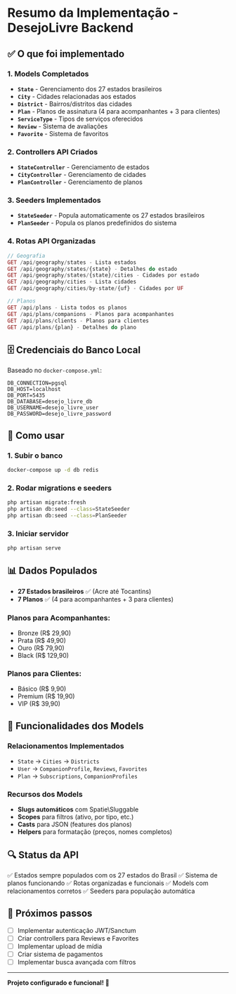 # Resumo da Implementação - DesejoLivre Backend

## ✅ O que foi implementado

### 1. **Models Completados**

- **`State`** - Gerenciamento dos 27 estados brasileiros
- **`City`** - Cidades relacionadas aos estados
- **`District`** - Bairros/distritos das cidades
- **`Plan`** - Planos de assinatura (4 para acompanhantes + 3 para clientes)
- **`ServiceType`** - Tipos de serviços oferecidos
- **`Review`** - Sistema de avaliações
- **`Favorite`** - Sistema de favoritos

### 2. **Controllers API Criados**

- **`StateController`** - Gerenciamento de estados
- **`CityController`** - Gerenciamento de cidades
- **`PlanController`** - Gerenciamento de planos

### 3. **Seeders Implementados**

- **`StateSeeder`** - Popula automaticamente os 27 estados brasileiros
- **`PlanSeeder`** - Popula os planos predefinidos do sistema

### 4. **Rotas API Organizadas**

```php
// Geografia
GET /api/geography/states - Lista estados
GET /api/geography/states/{state} - Detalhes do estado
GET /api/geography/states/{state}/cities - Cidades por estado
GET /api/geography/cities - Lista cidades
GET /api/geography/cities/by-state/{uf} - Cidades por UF

// Planos
GET /api/plans - Lista todos os planos
GET /api/plans/companions - Planos para acompanhantes
GET /api/plans/clients - Planos para clientes
GET /api/plans/{plan} - Detalhes do plano
```

## 🗄️ Credenciais do Banco Local

Baseado no `docker-compose.yml`:

```env
DB_CONNECTION=pgsql
DB_HOST=localhost
DB_PORT=5435
DB_DATABASE=desejo_livre_db
DB_USERNAME=desejo_livre_user
DB_PASSWORD=desejo_livre_password
```

## 🚀 Como usar

### 1. Subir o banco
```bash
docker-compose up -d db redis
```

### 2. Rodar migrations e seeders
```bash
php artisan migrate:fresh
php artisan db:seed --class=StateSeeder
php artisan db:seed --class=PlanSeeder
```

### 3. Iniciar servidor
```bash
php artisan serve
```

## 📊 Dados Populados

- **27 Estados brasileiros** ✅ (Acre até Tocantins)
- **7 Planos** ✅ (4 para acompanhantes + 3 para clientes)

### Planos para Acompanhantes:
- Bronze (R$ 29,90)
- Prata (R$ 49,90)
- Ouro (R$ 79,90)
- Black (R$ 129,90)

### Planos para Clientes:
- Básico (R$ 9,90)
- Premium (R$ 19,90)
- VIP (R$ 39,90)

## 🔧 Funcionalidades dos Models

### Relacionamentos Implementados
- `State` → `Cities` → `Districts`
- `User` → `CompanionProfile`, `Reviews`, `Favorites`
- `Plan` → `Subscriptions`, `CompanionProfiles`

### Recursos dos Models
- **Slugs automáticos** com Spatie\Sluggable
- **Scopes** para filtros (ativo, por tipo, etc.)
- **Casts** para JSON (features dos planos)
- **Helpers** para formatação (preços, nomes completos)

## 🔍 Status da API

✅ Estados sempre populados com os 27 estados do Brasil
✅ Sistema de planos funcionando
✅ Rotas organizadas e funcionais
✅ Models com relacionamentos corretos
✅ Seeders para população automática

## 📝 Próximos passos

- [ ] Implementar autenticação JWT/Sanctum
- [ ] Criar controllers para Reviews e Favorites
- [ ] Implementar upload de mídia
- [ ] Criar sistema de pagamentos
- [ ] Implementar busca avançada com filtros

---

**Projeto configurado e funcional! 🎉**
